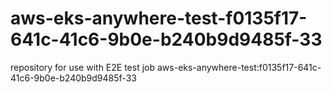 # aws-eks-anywhere-test-f0135f17-641c-41c6-9b0e-b240b9d9485f-33
repository for use with E2E test job aws-eks-anywhere-test:f0135f17-641c-41c6-9b0e-b240b9d9485f-33
